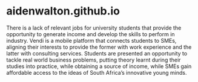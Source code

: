 # aidenwalton.github.io
There is a lack of relevant jobs for university students that provide the opportunity to generate income and develop the skills to perform in industry. Vendi is a mobile platform that connects students to SMEs, aligning their interests to provide the former with work experience and the latter with consulting services. Students are presented an opportunity to tackle real world business problems, putting theory learnt during their studies into practice, while obtaining a source of income, while SMEs gain affordable access to the ideas of South Africa’s innovative young minds. 
